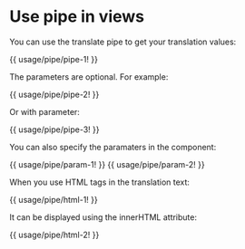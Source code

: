 <!-- ======================================================================
--- Search engine
title:          Use pipe in views
keywords:       configuration
description:    Use pipe in views.
--- Menu system
order:          30
text:           Pipe
hidden:         false
umbel:          false
--- Page properties
id:             
document:       
layout:         layout-2-left
$-left:         #side-menu
searchable:     true
--- Side menu
side-menu-root:     /documentation
side-menu-header:   Documentation
side-menu-top:      
side-menu-depth:    2
======================================================================= -->

# Use pipe in views

You can use the translate pipe to get your translation values:

{{ usage/pipe/pipe-1! }}

The parameters are optional. For example:

{{ usage/pipe/pipe-2! }}

Or with parameter:

{{ usage/pipe/pipe-3! }}

You can also specify the paramaters in the component:

{{ usage/pipe/param-1! }}
{{ usage/pipe/param-2! }}

When you use HTML tags in the translation text:

{{ usage/pipe/html-1! }}

It can be displayed using the innerHTML attribute:

{{ usage/pipe/html-2! }}
